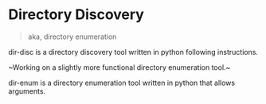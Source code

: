 # Directory Discovery
> aka, directory enumeration

dir-disc is a directory discovery tool written in python following instructions.

~Working on a slightly more functional directory enumeration tool.~

dir-enum is a directory enumeration tool written in python that allows arguments.

